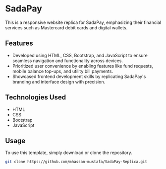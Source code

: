 # SadaPay

This is a responsive website replica for SadaPay, emphasizing their financial services such as Mastercard debit cards and digital wallets.

## Features

- Developed using HTML, CSS, Bootstrap, and JavaScript to ensure seamless navigation and functionality across devices.
- Prioritized user convenience by enabling features like fund requests, mobile balance top-ups, and utility bill payments.
- Showcased frontend development skills by replicating SadaPay's branding and interface design with precision.

## Technologies Used

- HTML
- CSS
- Bootstrap
- JavaScript

## Usage

To use this template, simply download or clone the repository.

```bash
git clone https://github.com/mhassan-mustafa/SadaPay-Replica.git
```
